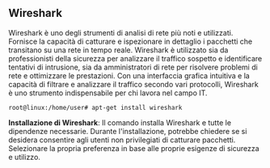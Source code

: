 
## Wireshark

Wireshark è uno degli strumenti di analisi di rete più noti e utilizzati. Fornisce la capacità di catturare e ispezionare in dettaglio i pacchetti che transitano su una rete in tempo reale. Wireshark è utilizzato sia da professionisti della sicurezza per analizzare il traffico sospetto e identificare tentativi di intrusione, sia da amministratori di rete per risolvere problemi di rete e ottimizzare le prestazioni. Con una interfaccia grafica intuitiva e la capacità di filtrare e analizzare il traffico secondo vari protocolli, Wireshark è uno strumento indispensabile per chi lavora nel campo IT.

    root@linux:/home/user# apt-get install wireshark

**Installazione di Wireshark**: Il comando installa Wireshark e tutte le dipendenze necessarie. Durante l'installazione, potrebbe chiedere se si desidera consentire agli utenti non privilegiati di catturare pacchetti. Selezionare la propria preferenza in base alle proprie esigenze di sicurezza e utilizzo.

